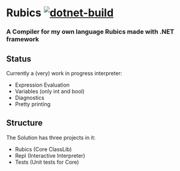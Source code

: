 # Rubics [![dotnet-build](https://github.com/SomeProgInThere/Rubics/actions/workflows/dotnet.yml/badge.svg)](https://github.com/SomeProgInThere/Rubics/actions/workflows/dotnet.yml)
### A Compiler for my own language Rubics made with .NET framework
## Status
Currently a (very) work in progress interpreter:
  
  * Expression Evaluation
  * Variables (only int and bool)
  * Diagnostics
  * Pretty printing

## Structure
The Solution has three projects in it:
  * Rubics (Core ClassLib)
  * Repl (Interactive Interpreter)
  * Tests (Unit tests for Core)
